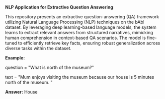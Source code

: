 **NLP Application for Extractive Question Answering**

This repository presents an extractive question-answering (QA) framework utilizing Natural Language Processing (NLP) techniques on the bAbI dataset. By leveraging deep learning-based language models, the system learns to extract relevant answers from structured narratives, mimicking human comprehension in context-based QA scenarios. The model is fine-tuned to efficiently retrieve key facts, ensuring robust generalization across diverse tasks within the dataset.

**Example:**

question = "What is north of the museum?"

text = "Mum enjoys visiting the museum because our house is 5 minutes north of the museum. "


**Answer:** House

